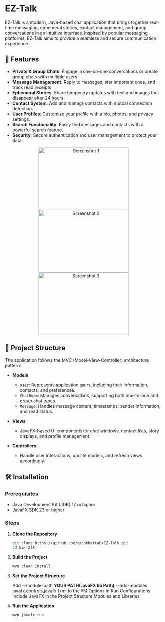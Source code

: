 # EZ-Talk

EZ-Talk is a modern, Java-based chat application that brings together real-time messaging, ephemeral stories, contact management, and group conversations in an intuitive interface. Inspired by popular messaging platforms, EZ-Talk aims to provide a seamless and secure communication experience.

## 🚀 Features

- **Private & Group Chats**: Engage in one-on-one conversations or create group chats with multiple users.
- **Message Management**: Reply to messages, star important ones, and track read receipts.
- **Ephemeral Stories**: Share temporary updates with text and images that disappear after 24 hours.
- **Contact System**: Add and manage contacts with mutual connection detection.
- **User Profiles**: Customize your profile with a bio, photos, and privacy settings.
- **Search Functionality**: Easily find messages and contacts with a powerful search feature.
- **Security**: Secure authentication and user management to protect your data.

<p align="center">
  <img src="https://github.com/user-attachments/assets/c1138d86-3c6a-4a98-984a-dc4024dfb2f9" alt="Screenshot 1" width="290" height="200">
  <img src="https://github.com/user-attachments/assets/6c01e12d-4027-4264-a420-ef8403687d42" alt="Screenshot 2" width="290" height="200">
  <img src="https://github.com/user-attachments/assets/6a441b95-e6ae-4004-b253-5d902e13476b" alt="Screenshot 3" width="290" height="200">
</p>

## 🧱 Project Structure

The application follows the MVC (Model-View-Controller) architecture pattern:

- **Models**
  - `User`: Represents application users, including their information, contacts, and preferences.
  - `ChatRoom`: Manages conversations, supporting both one-to-one and group chat types.
  - `Message`: Handles message content, timestamps, sender information, and read status.

- **Views**
  - JavaFX-based UI components for chat windows, contact lists, story displays, and profile management.

- **Controllers**
  - Handle user interactions, update models, and refresh views accordingly.

## 🛠️ Installation

### Prerequisites

- Java Development Kit (JDK) 17 or higher
- JavaFX SDK 23 or higher

### Steps

1. **Clone the Repository**

   ```bash
   git clone https://github.com/gedokhattab/EZ-Talk.git
   cd EZ-Talk

2. **Build the Project**

    ```bash
   mvn clean install

3. **Set the Project Structure**

     Add  --module-path **YOUR PATH(JavaFX lib Path)** --add-modules javafx.controls,javafx.fxml  to the VM Options in Run Configurations
     Include JavaFX in the Project Structure Modules and Libraries
  
4. **Run the Application**

     ```bash
    mvn javafx:run
